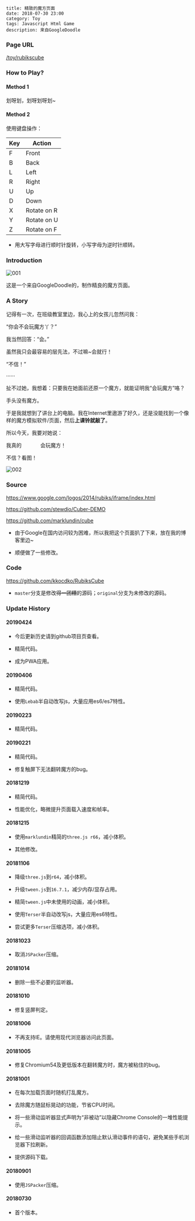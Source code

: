 ```
title: 精致的魔方页面
date: 2018-07-30 23:00
category: Toy
tags: Javascript Html Game
description: 来自GoogleDoodle
```

### Page URL

[/toy/rubikscube](/toy/rubikscube)

### How to Play?

#### Method 1

划呀划，划呀划呀划~

#### Method 2

使用键盘操作：

|Key|Action     |
|---|-----------|
|F  |Front      |
|B  |Back       |
|L  |Left       |
|R  |Right      |
|U  |Up         |
|D  |Down       |
|X  |Rotate on R|
|Y  |Rotate on U|
|Z  |Rotate on F|

* 用大写字母进行顺时针旋转，小写字母为逆时针顺转。

### Introduction

![001](/res/20180730-2300-001.webp)

这是一个来自GoogleDoodle的，制作精良的魔方页面。

### A Story

记得有一次，在班级教室里边，我心上的女孩儿忽然问我：

“你会不会玩魔方丫？”

我当然回答：“会。”

虽然我只会最容易的层先法，不过嘛~会就行！

“不信！”

······

扯不过她，我想着：只要我在她面前还原一个魔方，就能证明我“会玩魔方”咯？

手头没有魔方。

于是我就想到了讲台上的电脑。我在Internet里遨游了好久，还是没能找到一个像样的魔方模拟软件/页面，然后**上课铃就敲了**。

所以今天，我要对她说：

我真的<b style="color:transparent">宣你哟~</b>会玩魔方！

不信？看图！

![002](/res/20180730-2300-002.webp)

### Source

<https://www.google.com/logos/2014/rubiks/iframe/index.html>

<https://github.com/stewdio/Cuber-DEMO>

<https://github.com/marklundin/cube>

* 由于Google在国内访问较为困难，所以我把这个页面扒了下来，放在我的博客里边~

* 顺便做了一些修改。

### Code

<https://github.com/kkocdko/RubiksCube>

* `master`分支是修改<del>得一团糟</del>的源码；`original`分支为未修改的源码。

### Update History

#### 20190424

* 今后更新历史请到github项目页查看。

* 精简代码。

* 成为PWA应用。

#### 20190406

* 精简代码。

* 使用`Lebab`半自动改写js，大量应用es6/es7特性。

#### 20190223

* 精简代码。

#### 20190221

* 精简代码。

* 修复触屏下无法翻转魔方的bug。

#### 20181219

* 精简代码。

* 性能优化，略微提升页面载入速度和帧率。

#### 20181215

* 使用`marklundin`精简的`three.js r66`，减小体积。

* 其他修改。

#### 20181106

* 降级`three.js`到`r64`，减小体积。

* 升级`tween.js`到`16.7.1`，减少内存/显存占用。

* 精简`tween.js`中未使用的动画，减小体积。

* 使用`Terser`半自动改写js，大量应用es6特性。

* 尝试更多`Terser`压缩选项，减小体积。

#### 20181023

* 取消`JSPacker`压缩。

#### 20181014

* 删除一些不必要的监听器。

#### 20181010

* 修复竖屏判定。

#### 20181006

* 不再支持IE。请使用现代浏览器访问此页面。

#### 20181005

* 修复Chromium54及更低版本在翻转魔方时，魔方被粘住的bug。

#### 20181001

* 在每次加载页面时随机打乱魔方。

* 去除魔方随鼠标晃动的功能，节省CPU时间。

* 将一些滑动监听器显式声明为“非被动”以隐藏Chrome Console的一堆性能提示。

* 给一些滑动监听器的回调函数添加阻止默认滑动事件的语句，避免某些手机浏览器下拉刷新。

* 提供源码下载。

#### 20180901

* 使用`JSPacker`压缩。

#### 20180730

* 首个版本。
